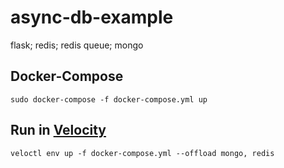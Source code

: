 # async-db-example
flask; redis; redis queue; mongo

## Docker-Compose
```
sudo docker-compose -f docker-compose.yml up
```
## Run in [Velocity](https://docs.velocity.tech/intro-and-overview/readme)
```
veloctl env up -f docker-compose.yml --offload mongo, redis
```

